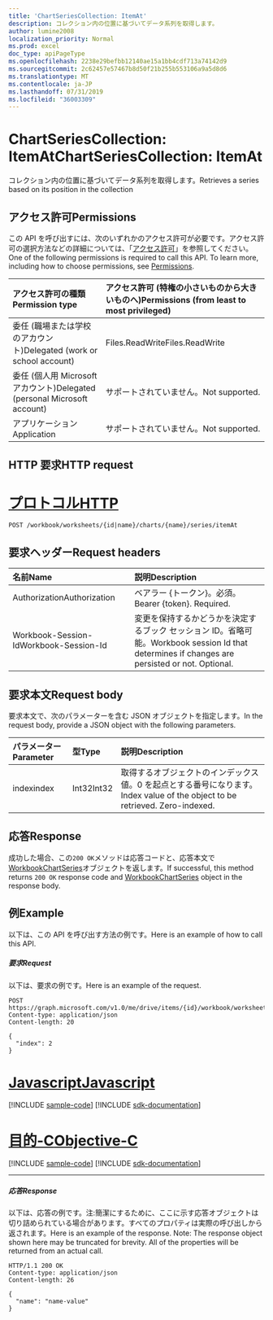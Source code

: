 ```yaml
---
title: 'ChartSeriesCollection: ItemAt'
description: コレクション内の位置に基づいてデータ系列を取得します。
author: lumine2008
localization_priority: Normal
ms.prod: excel
doc_type: apiPageType
ms.openlocfilehash: 2238e29befbb12140ae15a1bb4cdf713a74142d9
ms.sourcegitcommit: 2c62457e57467b8d50f21b255b553106a9a5d8d6
ms.translationtype: MT
ms.contentlocale: ja-JP
ms.lasthandoff: 07/31/2019
ms.locfileid: "36003309"
---
```

# <a name="chartseriescollection-itemat"></a><span data-ttu-id="d941a-103">ChartSeriesCollection: ItemAt</span><span class="sxs-lookup"><span data-stu-id="d941a-103">ChartSeriesCollection: ItemAt</span></span>

<span data-ttu-id="d941a-104">コレクション内の位置に基づいてデータ系列を取得します。</span><span class="sxs-lookup"><span data-stu-id="d941a-104">Retrieves a series based on its position in the collection</span></span>
## <a name="permissions"></a><span data-ttu-id="d941a-105">アクセス許可</span><span class="sxs-lookup"><span data-stu-id="d941a-105">Permissions</span></span>
<span data-ttu-id="d941a-p101">この API を呼び出すには、次のいずれかのアクセス許可が必要です。アクセス許可の選択方法などの詳細については、「[アクセス許可](/graph/permissions-reference)」を参照してください。</span><span class="sxs-lookup"><span data-stu-id="d941a-p101">One of the following permissions is required to call this API. To learn more, including how to choose permissions, see [Permissions](/graph/permissions-reference).</span></span>

|<span data-ttu-id="d941a-108">アクセス許可の種類</span><span class="sxs-lookup"><span data-stu-id="d941a-108">Permission type</span></span>      | <span data-ttu-id="d941a-109">アクセス許可 (特権の小さいものから大きいものへ)</span><span class="sxs-lookup"><span data-stu-id="d941a-109">Permissions (from least to most privileged)</span></span>              |
|:--------------------|:---------------------------------------------------------|
|<span data-ttu-id="d941a-110">委任 (職場または学校のアカウント)</span><span class="sxs-lookup"><span data-stu-id="d941a-110">Delegated (work or school account)</span></span> | <span data-ttu-id="d941a-111">Files.ReadWrite</span><span class="sxs-lookup"><span data-stu-id="d941a-111">Files.ReadWrite</span></span>    |
|<span data-ttu-id="d941a-112">委任 (個人用 Microsoft アカウント)</span><span class="sxs-lookup"><span data-stu-id="d941a-112">Delegated (personal Microsoft account)</span></span> | <span data-ttu-id="d941a-113">サポートされていません。</span><span class="sxs-lookup"><span data-stu-id="d941a-113">Not supported.</span></span>    |
|<span data-ttu-id="d941a-114">アプリケーション</span><span class="sxs-lookup"><span data-stu-id="d941a-114">Application</span></span> | <span data-ttu-id="d941a-115">サポートされていません。</span><span class="sxs-lookup"><span data-stu-id="d941a-115">Not supported.</span></span> |

## <a name="http-request"></a><span data-ttu-id="d941a-116">HTTP 要求</span><span class="sxs-lookup"><span data-stu-id="d941a-116">HTTP request</span></span>

# <a name="httptabhttp"></a>[<span data-ttu-id="d941a-117">プロトコル</span><span class="sxs-lookup"><span data-stu-id="d941a-117">HTTP</span></span>](#tab/http)
<!-- { "blockType": "ignored" } -->
```http
POST /workbook/worksheets/{id|name}/charts/{name}/series/itemAt

```
## <a name="request-headers"></a><span data-ttu-id="d941a-118">要求ヘッダー</span><span class="sxs-lookup"><span data-stu-id="d941a-118">Request headers</span></span>
| <span data-ttu-id="d941a-119">名前</span><span class="sxs-lookup"><span data-stu-id="d941a-119">Name</span></span>       | <span data-ttu-id="d941a-120">説明</span><span class="sxs-lookup"><span data-stu-id="d941a-120">Description</span></span>|
|:---------------|:----------|
| <span data-ttu-id="d941a-121">Authorization</span><span class="sxs-lookup"><span data-stu-id="d941a-121">Authorization</span></span>  | <span data-ttu-id="d941a-p102">ベアラー {トークン}。必須。</span><span class="sxs-lookup"><span data-stu-id="d941a-p102">Bearer {token}. Required.</span></span> |
| <span data-ttu-id="d941a-124">Workbook-Session-Id</span><span class="sxs-lookup"><span data-stu-id="d941a-124">Workbook-Session-Id</span></span>  | <span data-ttu-id="d941a-p103">変更を保持するかどうかを決定するブック セッション ID。省略可能。</span><span class="sxs-lookup"><span data-stu-id="d941a-p103">Workbook session Id that determines if changes are persisted or not. Optional.</span></span>|

## <a name="request-body"></a><span data-ttu-id="d941a-127">要求本文</span><span class="sxs-lookup"><span data-stu-id="d941a-127">Request body</span></span>
<span data-ttu-id="d941a-128">要求本文で、次のパラメーターを含む JSON オブジェクトを指定します。</span><span class="sxs-lookup"><span data-stu-id="d941a-128">In the request body, provide a JSON object with the following parameters.</span></span>

| <span data-ttu-id="d941a-129">パラメーター</span><span class="sxs-lookup"><span data-stu-id="d941a-129">Parameter</span></span>    | <span data-ttu-id="d941a-130">型</span><span class="sxs-lookup"><span data-stu-id="d941a-130">Type</span></span>   |<span data-ttu-id="d941a-131">説明</span><span class="sxs-lookup"><span data-stu-id="d941a-131">Description</span></span>|
|:---------------|:--------|:----------|
|<span data-ttu-id="d941a-132">index</span><span class="sxs-lookup"><span data-stu-id="d941a-132">index</span></span>|<span data-ttu-id="d941a-133">Int32</span><span class="sxs-lookup"><span data-stu-id="d941a-133">Int32</span></span>|<span data-ttu-id="d941a-p104">取得するオブジェクトのインデックス値。0 を起点とする番号になります。</span><span class="sxs-lookup"><span data-stu-id="d941a-p104">Index value of the object to be retrieved. Zero-indexed.</span></span>|

## <a name="response"></a><span data-ttu-id="d941a-136">応答</span><span class="sxs-lookup"><span data-stu-id="d941a-136">Response</span></span>

<span data-ttu-id="d941a-137">成功した場合、この`200 OK`メソッドは応答コードと、応答本文で[WorkbookChartSeries](../resources/chartseries.md)オブジェクトを返します。</span><span class="sxs-lookup"><span data-stu-id="d941a-137">If successful, this method returns `200 OK` response code and [WorkbookChartSeries](../resources/chartseries.md) object in the response body.</span></span>

## <a name="example"></a><span data-ttu-id="d941a-138">例</span><span class="sxs-lookup"><span data-stu-id="d941a-138">Example</span></span>
<span data-ttu-id="d941a-139">以下は、この API を呼び出す方法の例です。</span><span class="sxs-lookup"><span data-stu-id="d941a-139">Here is an example of how to call this API.</span></span>
##### <a name="request"></a><span data-ttu-id="d941a-140">要求</span><span class="sxs-lookup"><span data-stu-id="d941a-140">Request</span></span>
<span data-ttu-id="d941a-141">以下は、要求の例です。</span><span class="sxs-lookup"><span data-stu-id="d941a-141">Here is an example of the request.</span></span>
<!--{
  "blockType": "request",
  "isComposable": true,
  "name": "chartseriescollection_itemat",
  "idempotent": true,
  "@type": "requestBodyResourceFor.chartseriescollection_itemat"
}-->
```http
POST https://graph.microsoft.com/v1.0/me/drive/items/{id}/workbook/worksheets/{id|name}/charts/{name}/series/itemAt
Content-type: application/json
Content-length: 20

{
  "index": 2
}
```
# <a name="javascripttabjavascript"></a>[<span data-ttu-id="d941a-142">Javascript</span><span class="sxs-lookup"><span data-stu-id="d941a-142">Javascript</span></span>](#tab/javascript)
[!INCLUDE [sample-code](../includes/snippets/javascript/chartseriescollection-itemat-javascript-snippets.md)]
[!INCLUDE [sdk-documentation](../includes/snippets/snippets-sdk-documentation-link.md)]

# <a name="objective-ctabobjc"></a>[<span data-ttu-id="d941a-143">目的-C</span><span class="sxs-lookup"><span data-stu-id="d941a-143">Objective-C</span></span>](#tab/objc)
[!INCLUDE [sample-code](../includes/snippets/objc/chartseriescollection-itemat-objc-snippets.md)]
[!INCLUDE [sdk-documentation](../includes/snippets/snippets-sdk-documentation-link.md)]

---


##### <a name="response"></a><span data-ttu-id="d941a-144">応答</span><span class="sxs-lookup"><span data-stu-id="d941a-144">Response</span></span>
<span data-ttu-id="d941a-p105">以下は、応答の例です。注:簡潔にするために、ここに示す応答オブジェクトは切り詰められている場合があります。すべてのプロパティは実際の呼び出しから返されます。</span><span class="sxs-lookup"><span data-stu-id="d941a-p105">Here is an example of the response. Note: The response object shown here may be truncated for brevity. All of the properties will be returned from an actual call.</span></span>
<!-- {
  "blockType": "response",
  "truncated": true,
  "@odata.type": "microsoft.graph.workbookChartSeries"
} -->
```http
HTTP/1.1 200 OK
Content-type: application/json
Content-length: 26

{
  "name": "name-value"
}
```

<!-- uuid: 8fcb5dbc-d5aa-4681-8e31-b001d5168d79
2015-10-25 14:57:30 UTC -->
<!-- {
  "type": "#page.annotation",
  "description": "ChartSeriesCollection: ItemAt",
  "keywords": "",
  "section": "documentation",
  "tocPath": "",
  "suppressions": [
  ]
}-->
